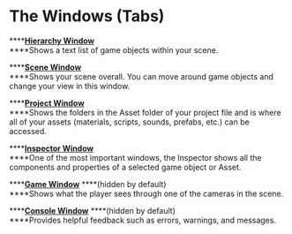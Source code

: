 # The Windows \(Tabs\)

\*\*\*\*[**Hierarchy Window**](hierarchy-tab.md)  
****Shows a text list of game objects within your scene.

\*\*\*\*[**Scene Window**](scene-tab.md)  
****Shows your scene overall. You can move around game objects and change your view in this window.

\*\*\*\*[**Project Window**](project-tab.md)  
****Shows the folders in the Asset folder of your project file and is where all of your assets \(materials, scripts, sounds, prefabs, etc.\) can be accessed.

\*\*\*\*[**Inspector Window**](inspector-tab.md)  
****One of the most important windows, the Inspector shows all the components and properties of a selected game object or Asset.

\*\*\*\*[**Game Window**](game-tab.md) ****\(hidden by default\)  
****Shows what the player sees through one of the cameras in the scene.

\*\*\*\*[**Console Window**](console-tab.md) ****\(hidden by default\)  
****Provides helpful feedback such as errors, warnings, and messages.



